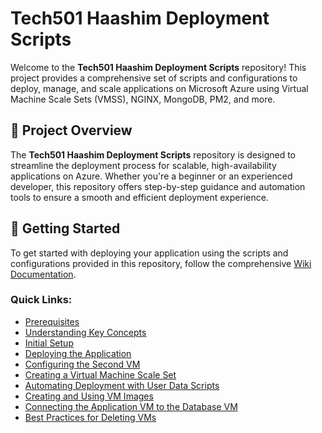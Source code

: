 # Tech501 Haashim Deployment Scripts


Welcome to the **Tech501 Haashim Deployment Scripts** repository! This project provides a comprehensive set of scripts and configurations to deploy, manage, and scale applications on Microsoft Azure using Virtual Machine Scale Sets (VMSS), NGINX, MongoDB, PM2, and more.

## 🚀 **Project Overview**

The **Tech501 Haashim Deployment Scripts** repository is designed to streamline the deployment process for scalable, high-availability applications on Azure. Whether you're a beginner or an experienced developer, this repository offers step-by-step guidance and automation tools to ensure a smooth and efficient deployment experience.


## 📖 **Getting Started**

To get started with deploying your application using the scripts and configurations provided in this repository, follow the comprehensive [Wiki Documentation](https://github.com/stravos97/tech501-week2-app-deploy-scripts/wiki).

### **Quick Links:**

- [Prerequisites](https://github.com/stravos97/tech501-week2-app-deploy-scripts/wiki/Prerequisites)
- [Understanding Key Concepts](https://github.com/stravos97/tech501-week2-app-deploy-scripts/wiki/Understanding-Key-Concepts)
- [Initial Setup](https://github.com/stravos97/tech501-week2-app-deploy-scripts/wiki/Initial-Setup)
- [Deploying the Application](https://github.com/stravos97/tech501-week2-app-deploy-scripts/wiki/Deploying-The-Sparta-Application-VM#deploying-the-application)
- [Configuring the Second VM](https://github.com/stravos97/tech501-week2-app-deploy-scripts/wiki/Deploying-The-Sparta-Application-VM#configuring-the-second-vm)
- [Creating a Virtual Machine Scale Set](https://github.com/stravos97/tech501-week2-app-deploy-scripts/wiki/Auto-Scaling-The-VMs#creating-a-virtual-machine-scale-set)
- [Automating Deployment with User Data Scripts](https://github.com/stravos97/tech501-week2-app-deploy-scripts/wiki/Automating-Setup-And-Deployment#automating-deployment-with-user-data-scripts)
- [Creating and Using VM Images](https://github.com/stravos97/tech501-week2-app-deploy-scripts/wiki/Backup-The-VMs#creating-and-using-vm-images)
- [Connecting the Application VM to the Database VM](https://github.com/stravos97/tech501-week2-app-deploy-scripts/wiki/Joining-The-VMs-Together#connecting-the-application-vm-to-the-database-vm)
- [Best Practices for Deleting VMs](https://github.com/stravos97/tech501-week2-app-deploy-scripts/wiki/Maintanence#best-practices-for-deleting-vms)
